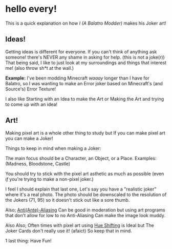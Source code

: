 # hello every!

This is a quick explanation on how *I (A Balatro Modder)* makes his Joker art!

## Ideas!

Getting ideas is different for everyone.
If you can't think of anything ask someone! there's NEVER any shame in asking for help. (this is not a joke(r))
That being said, I like to just look at my surroundings and things that interest me! (also throw sh\*t at the wall.)

**Example:** I've been modding Minecraft *waaay* longer than I have for Balatro, so I was wanting to make an Error joker based on Minecraft's (and Source's) Error Texture!

I also like Starting with an Idea to make the Art or Making the Art and trying to come up with an idea!

## Art!

Making pixel art is a whole other thing to study but If you can make pixel art you can make a Joker!

Things to keep in mind when making a Joker:

The main focus should be a Character, an Object, or a Place. Examples: (Madness, Bloodstone, Castle)

You should try to stick with the pixel art asthetic as much as possible (even *if* you're trying to make a non-pixel joker.)

I feel I should explain that last one, Let's say you have a "realistic joker" where it's a real photo. The photo should be downscaled to the resolution of the Jokers (71, 95) so it doesn't stick out like a sore thumb.

Also; [Anti(Ante)-Aliasing](https://en.wikipedia.org/wiki/Anti-aliasing) Can be good in moderation but using art programs that don't allow for low to no Anti-Aliasing Can make the image look muddy.

Also Also; Often times with pixel art using [Hue Shifting](https://www.reddit.com/r/PixelArt/comments/hhqx71/guide_to_hue_shifting/) is Ideal but The Joker Cards don't really use it! (afaict) So keep that in mind.

1 last thing: Have Fun!
